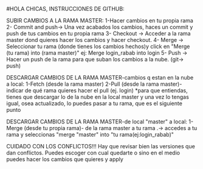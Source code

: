 #HOLA CHICAS, INSTRUCCIONES DE GITHUB:


SUBIR CAMBIOS A LA RAMA MASTER:
1-Hacer cambios en tu propia rama 
2- Commit and push->  Una vez acabados los cambios, haces un commit y push de tus cambios en tu propia rama 
3- Checkout -> Acceder a la rama master dond quieres hacer los cambios y hacer checkout. 
4- Merge -> Seleccionar tu rama (donde tienes los cambios hechos)y click en "Merge (tu rama) into (rama master)" ej: Merge login_rabab into login
5- Push -> Hacer un push de la rama para que suban los cambios a la nube. (git-> push)


DESCARGAR CAMBIOS DE LA RAMA MASTER-cambios q estan en la nube a local:
1-Fetch (desde la rama master)
2-Pull (desde la rama master)- indicar de qué rama quieres hacer el pull (ej. login)
*para que entiendas, tienes que descargar lo de la nube en la local master y una vez lo tengas igual, osea actualizado, lo puedes pasar a tu rama, que es el siguiente punto

DESCARGAR CAMBIOS DE LA RAMA MASTER-de local "master" a local:
1- Merge (desde tu propia rama)- de la rama master a tu rama .-> accedes a tu rama y seleccionas "merge "master" into "tu rama(ej:login_rabab)"

CUIDADO CON LOS CONFLICTOS!!! 
Hay que revisar bien las versiones que dan conflictos. Puedes escoger con cual quedarte o sino en el medio puedes hacer los cambios que quieres y apply

